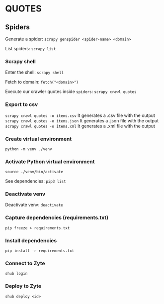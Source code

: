 # QUOTES

## Spiders

Generate a spider: `scrapy genspider <spider-name> <domain>`

List spiders: `scrapy list`

### Scrapy shell

Enter the shell: `scrapy shell`

Fetch to domain: `fetch("<domain>")`

Execute our crawler quotes inside `spiders`: `scrapy crawl quotes`

### Export to csv

`scrapy crawl quotes -o items.csv` It generates a .csv file with the output
`scrapy crawl quotes -o items.json` It generates a .json file with the output
`scrapy crawl quotes -o items.xml` It generates a .xml file with the output

### Create virtual environment

`python -m venv ./venv`

### Activate Python virtual environment

`source ./venv/bin/activate`

See dependencies: `pip3 list`

### Deactivate venv

Deactivate venv: `deactivate`

### Capture dependencies (requirements.txt)

`pip freeze > requirements.txt`

### Install dependencies

`pip install -r requirements.txt`

### Connect to Zyte

`shub login`

### Deploy to Zyte

`shub deploy <id>`
